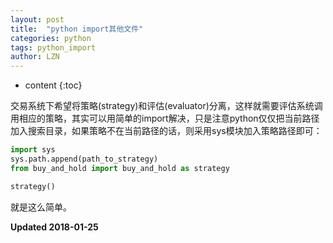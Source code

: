 ```yaml
---
layout: post
title:  "python import其他文件"
categories: python
tags: python_import
author: LZN
---
```


* content
{:toc}

交易系统下希望将策略(strategy)和评估(evaluator)分离，这样就需要评估系统调用相应的策略，其实可以用简单的import解决，只是注意python仅仅把当前路径加入搜索目录，如果策略不在当前路径的话，则采用sys模块加入策略路径即可：

``` python
import sys
sys.path.append(path_to_strategy)
from buy_and_hold import buy_and_hold as strategy

strategy()
```
就是这么简单。

**Updated 2018-01-25**
